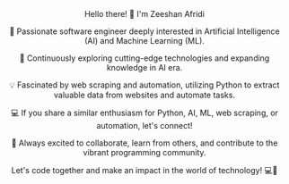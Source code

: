 <div align="center">
Hello there! 👋 I'm Zeeshan Afridi
  
🚀 Passionate software engineer deeply interested in Artificial Intelligence (AI) and Machine Learning (ML).

🌟 Continuously exploring cutting-edge technologies and expanding knowledge in AI era.

💡 Fascinated by web scraping and automation, utilizing Python to extract valuable data from websites and automate tasks.

💻 If you share a similar enthusiasm for Python, AI, ML, web scraping, or automation, let's connect!

🤝 Always excited to collaborate, learn from others, and contribute to the vibrant programming community.

Let's code together and make an impact in the world of technology! 💻🚀

</div>
<!---
Zeeshan-Afridi/Zeeshan-Afridi is a ✨ special ✨ repository because its `README.md` (this file) appears on your GitHub profile.
You can click the Preview link to take a look at your changes.
--->
